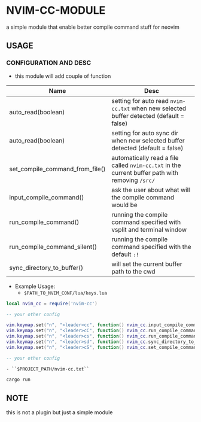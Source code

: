 # NVIM-CC-MODULE
a simple module that enable better compile command stuff for neovim

## USAGE
### CONFIGURATION AND DESC
- this module will add couple of function    

| Name                            | Desc                                                                                                |
|---------------------------------|-----------------------------------------------------------------------------------------------------|
| auto_read(boolean)              | setting for auto read ``nvim-cc.txt`` when new selected buffer detected (default = false)           |
| auto_read(boolean)              | setting for auto sync dir  when new selected buffer detected (default = false)                      |
| set_compile_command_from_file() | automatically read a file called ``nvim-cc.txt`` in the current buffer path with removing ``/src/`` |
| input_compile_command()         | ask the user about what will the compile command would be                                           |
| run_compile_command()           | running the compile command specified with vsplit and terminal window                               |
| run_compile_command_silent()    | running the compile command specified with the default ``:!``                                       |
| sync_directory_to_buffer()      | will set the current buffer path to the cwd                                                         |

- Example Usage:
    - ``$PATH_TO_NVIM_CONF/lua/keys.lua``
```lua
local nvim_cc = require('nvim-cc')

-- your other config

vim.keymap.set("n", "<leader>cc", function() nvim_cc.input_compile_command() end)
vim.keymap.set("n", "<leader>cC", function() nvim_cc.run_compile_command() end)
vim.keymap.set("n", "<leader>cs", function() nvim_cc.run_compile_command_silent() end)
vim.keymap.set("n", "<leader>sd", function() nvim_cc.sync_directory_to_buffer() end)
vim.keymap.set("n", "<leader>cS", function() nvim_cc.set_compile_command_from_file() end)

-- your other config

```

    - ``$PROJECT_PATH/nvim-cc.txt``
```sh
cargo run
```

## NOTE
this is not a plugin but just a simple module
